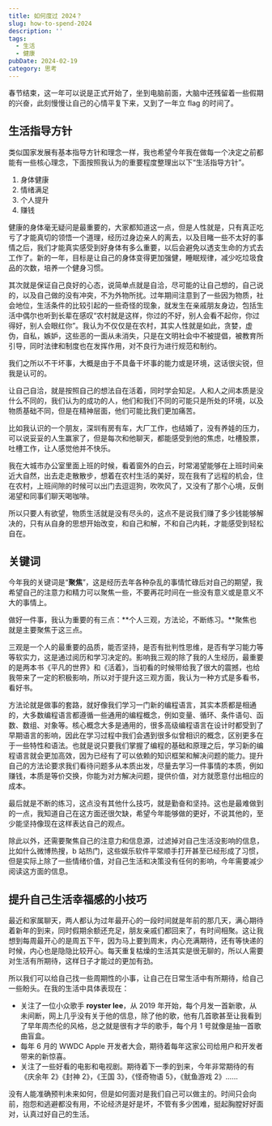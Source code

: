 ```yaml
---
title: 如何度过 2024？
slug: how-to-spend-2024
description: ''
tags:
  - 生活
  - 健康
pubDate: 2024-02-19
category: 思考
---
```


春节结束，这一年可以说是正式开始了，坐到电脑前面，大脑中还残留着一些假期的兴奋，此刻慢慢让自己的心情平复下来，又到了一年立 flag 的时间了。


## 生活指导方针


类似国家发展有基本指导方针和理念一样，我也希望今年我在做每一个决定之前都能有一些核心理念，下面按照我认为的重要程度整理出以下“生活指导方针”。

1. 身体健康
2. 情绪满足
3. 个人提升
4. 赚钱

健康的身体毫无疑问是最重要的，大家都知道这一点，但是人性就是，只有真正吃亏了才能真切的领悟一个道理，经历过身边亲人的离去，以及目睹一些不太好的事情之后，我们才能真实感受到好身体有多么重要，以后会避免以透支生命的方式去工作了。新的一年，目标是让自己的身体变得更加强健，睡眠规律，减少吃垃圾食品的次数，培养一个健身习惯。


其次就是保证自己良好的心态，说简单点就是自洽，尽可能的让自己想的，自己说的，以及自己做的没有冲突，不为外物所扰。过年期间注意到了一些因为物质，社会地位，生活条件的比较引起的一些奇怪的现象，就发生在亲戚朋友身边，包括生活中偶尔也听到长辈在感叹“农村就是这样，你过的不好，别人会看不起你，你过得好，别人会眼红你”。我认为不仅仅是在农村，其实人性就是如此，贪婪，虚伪，自私，嫉妒，这些恶的一面从未消失，只是在文明社会中不被提倡，被教育所引导，同时法律和制度也在发挥作用，对不良行为进行规范和制约。


我们之所以不干坏事，大概是由于不具备干坏事的能力或是环境，这话很尖锐，但我是认可的。


让自己自洽，就是按照自己的想法自在活着，同时学会知足。人和人之间本质是没什么不同的，我们认为的成功的人，他们和我们不同的可能只是所处的环境，以及物质基础不同，但是在精神层面，他们可能比我们更加痛苦。


比如我认识的一个朋友，深圳有房有车，大厂工作，也结婚了，没有养娃的压力，可以说妥妥的人生赢家了，但是每次和他聊天，都能感受到他的焦虑，吐槽股票，吐槽工作，让人感觉他并不快乐。


我在大城市办公室里面上班的时候，看着窗外的白云，时常渴望能够在上班时间亲近大自然，出去走走散散步，想着在农村生活的美好，现在我有了远程的机会，住在农村，上班间隙的时候可以出门去逗逗狗，吹吹风了，又没有了那个心境，反倒渴望和同事们聊天喝咖啡。


所以只要人有欲望，物质生活就是没有尽头的，这点不是说我们赚了多少钱能够解决的，只有从自身的思想开始改变，和自己和解，不和自己内耗，才能感受到轻松自在。


## 关键词


今年我的关键词是“**聚焦**”，这是经历去年各种杂乱的事情忙碌后对自己的期望，我希望自己的注意力和精力可以聚焦一些，不要再花时间在一些没有意义或是意义不大的事情上。


做好一件事，我认为重要的有三点：**个人三观，方法论，不断练习。**聚焦也就是主要聚焦于这三点。


三观是一个人的最重要的品质，能否坚持，是否有批判性思维，是否有学习能力等等软实力，这是通过阅历和学习决定的。影响我三观的除了我的人生经历，最重要的是两本书《平凡的世界》和《活着》，当初看的时候带给我了很大的震撼，也给我带来了一定的积极影响，所以对于提升这三观方面，我认为一种方式是多看书，看好书。


方法论就是做事的套路，就好像我们学习一门新的编程语言，其实本质都是相通的，大多数编程语言都遵循一些通用的编程概念，例如变量、循环、条件语句、函数、数组、对象等。核心概念大多是通用的，很多高级编程语言在设计时都受到了早期语言的影响，因此在学习过程中我们会遇到很多似曾相识的概念，区别更多在于一些特性和语法。也就是说只要我们掌握了编程的基础和原理之后，学习新的编程语言就会更加高效，因为已经有了可以依赖的知识框架和解决问题的能力。提升自己的方法论要求我们看待问题多从本质出发，尽量去学习一件事情的本质，例如赚钱，本质是等价交换，你能为对方解决问题，提供价值，对方就愿意付出相应的成本。


最后就是不断的练习，这点没有其他什么技巧，就是勤奋和坚持。这也是最难做到的一点，我知道自己在这方面还很欠缺，希望今年能够做的更好，不说其他的，至少能坚持像现在这样表达自己的观点。


除此以外，还需要聚焦自己的注意力和信息源，过滤掉对自己生活没影响的信息，比如什么微博热搜，b 站热门，这些娱乐软件平常顺手打开甚至已经形成了习惯，但是实际上除了一些情绪价值，对自己生活和决策没有任何的影响，今年需要减少阅读这方面的信息。


## 提升自己生活幸福感的小技巧


最近和家属聊天，两人都认为过年最开心的一段时间就是年前的那几天，满心期待着新年的到来，同时假期余额还充足，朋友亲戚们都回来了，有时间相聚。这让我想到每周最开心的是周五下午，因为马上要到周末，内心充满期待，还有等快递的时候，内心也是隐隐比较开心。每天重复枯燥的生活其实是很无聊的，所以人需要对生活有所期待，这样日子才能过的更加有劲。


所以我们可以给自己找一些周期性的小事，让自己在日常生活中有所期待，给自己一些盼头。在我的生活中具体表现在：

- 关注了一位小众歌手 **royster lee**，从 2019 年开始，每个月发一首新歌，从未间断，网上几乎没有关于他的信息，除了他的歌，他有几首歌甚至让我看到了早年周杰伦的风格，总之就是很有才华的歌手，每个月 1 号就像是抽一首歌曲盲盒。
- 每年 6 月的 WWDC Apple 开发者大会，期待着每年这家公司给用户和开发者带来的新惊喜。
- 关注了一些好看的电影和电视剧。期待着下一季的到来，今年非常期待的有《庆余年 2》《封神 2》，《王国 3》，《怪奇物语 5》，《鱿鱼游戏 2》……

没有人能准确预判未来如何，但是如何面对是我们自己可以做主的。时间只会向前，抱怨和逃避都没有用，不论经济是好是坏，不管有多少困难，挺起胸膛好好面对，认真过好自己的生活。
